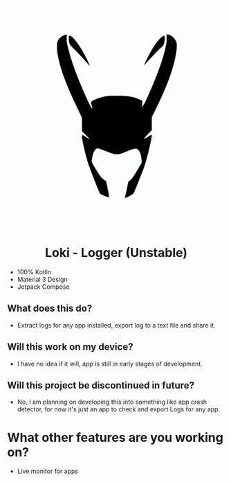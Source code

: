 
<p align="center">
  <img src="app/src/main/launcher-playstore.png" alt="Thor Logo" height="512">
</p>

<h1 align="center">Loki - Logger (Unstable)</h1>

* 100% Kotlin 
* Material 3 Design 
* Jetpack Compose

## What does this do?
- Extract logs for any app installed, export log to a text file and share it.

## Will this work on my device?
- I have no idea if it will, app is still in early stages of development.

## Will this project be discontinued in future?
- No, I am planning on developing this into something like app crash detector, for now it's just an app to check and export Logs for any app.

# What other features are you working on?
- Live monitor for apps



